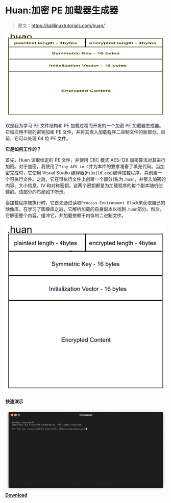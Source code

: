 # Huan:加密 PE 加载器生成器

> 原文：<https://kalilinuxtutorials.com/huan/>

[![](img//22b19a9c643a299f126b100630ca5544.png)](https://1.bp.blogspot.com/-ooUOjDv87GI/YTBS3OFt1wI/AAAAAAAAKpM/5kAJoakF0zsHl20GJcMBG9FDCZHqPNhqACLcBGAsYHQ/s728/129253846-f29fd325-d0ef-4b80-af92-d415bfa33ff4%2B%25281%2529.png)

欢是我为学习 PE 文件结构和 PE 加载过程而开发的一个加密 PE 加载器生成器。它每次用不同的密钥加密 PE 文件，并将其嵌入加载程序二进制文件的新部分。目前，它可以处理 64 位 PE 文件。

**它是如何工作的？**

首先，Huan 读取给定的 PE 文件，并使用 CBC 模式 AES-128 加密算法对其进行加密。对于加密，我使用了`Tiny AES in C`并为本库的要求准备了填充代码。当加密完成时，它使用 Visual Studio 编译器(`MsBuild.exe`)编译加载程序，并创建一个可执行文件。之后，它在可执行文件上创建一个部分(名为`.huan`，并嵌入加密的内容、大小信息、IV 和对称密钥。这两个密钥都是为加载程序的每个副本随机创建的。该部分的布局如下所示。

当加载程序被执行时，它首先通过读取`Process Environment Block`来获取自己的映像库。在学习了图像库之后，它解析加载的自身副本以找到`.huan`部分。然后，它解密整个内容，缓冲它，并加载依赖于内存的二进制文件。

![](img//6cf8e0bccf6e6df55241f6185b07ffc3.png)

**快速演示**

![](img//f966a14dd669b28d66e8d504a0d95984.png)[**Download**](https://github.com/frkngksl/Huan)